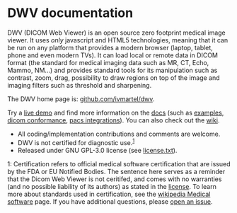 # DWV documentation

DWV (DICOM Web Viewer) is an open source zero footprint medical image viewer. It uses _only_ javascript and HTML5 technologies, meaning that it can be run on any platform that provides a modern browser (laptop, tablet, phone and even modern TVs). It can load local or remote data in DICOM format (the standard for medical imaging data such as MR, CT, Echo, Mammo, NM...) and provides standard tools for its manipulation such as contrast, zoom, drag, possibility to draw regions on top of the image and imaging filters such as threshold and sharpening.

The DWV home page is: [github.com/ivmartel/dwv](https://github.com/ivmartel/dwv).

Try a [live demo](https://ivmartel.github.io/dwv/) and find more information on the [docs](https://ivmartel.github.io/dwv/doc/stable/index.html) (such as [examples](https://ivmartel.github.io/dwv/doc/stable/tutorial-examples.html), [dicom conformance](https://ivmartel.github.io/dwv/doc/stable/tutorial-conformance.html), [pacs integrations](https://ivmartel.github.io/dwv/doc/stable/tutorial-integrations.html)). You can also check out the [wiki](https://github.com/ivmartel/dwv/wiki).

- All coding/implementation contributions and comments are welcome.
- DWV is not certified for diagnostic use.<sup>[1](#footnote1)</sup>
- Released under GNU GPL-3.0 license (see [license.txt](https://github.com/ivmartel/dwv/license.txt)).

<a name="footnote1">1</a>: Certification refers to official medical software certification that are issued by the FDA or EU Notified Bodies. The sentence here serves as a reminder that the Dicom Web Viewer is not ceritifed, and comes with no warranties (and no possible liability of its authors) as stated in the [license](https://github.com/ivmartel/dwv/license.txt). To learn more about standards used in certification, see the [wikipedia Medical software](https://en.wikipedia.org/wiki/Medical_software) page. If you have additional questions, please [open an issue](https://www.github.com/ivmartel/dwv/issues).
